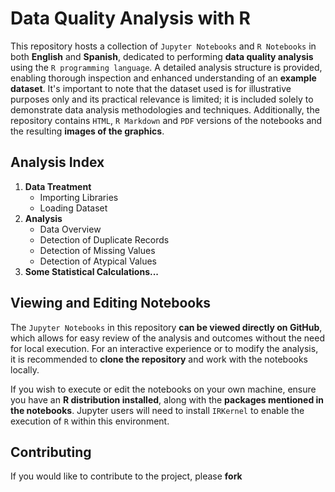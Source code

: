 # Data Quality Analysis with R

This repository hosts a collection of `Jupyter Notebooks` and `R Notebooks` in both **English** and **Spanish**, dedicated to performing **data quality analysis** using the `R programming language`. A detailed analysis structure is provided, enabling thorough inspection and enhanced understanding of an **example dataset**. It's important to note that the dataset used is for illustrative purposes only and its practical relevance is limited; it is included solely to demonstrate data analysis methodologies and techniques. Additionally, the repository contains `HTML`, `R Markdown` and `PDF` versions of the notebooks and the resulting **images of the graphics**.

## Analysis Index

1. **Data Treatment**
   - Importing Libraries
   - Loading Dataset
2. **Analysis**
   - Data Overview
   - Detection of Duplicate Records
   - Detection of Missing Values
   - Detection of Atypical Values
3. **Some Statistical Calculations...**

## Viewing and Editing Notebooks

The `Jupyter Notebooks` in this repository **can be viewed directly on GitHub**, which allows for easy review of the analysis and outcomes without the need for local execution. For an interactive experience or to modify the analysis, it is recommended to **clone the repository** and work with the notebooks locally.

If you wish to execute or edit the notebooks on your own machine, ensure you have an **R distribution installed**, along with the **packages mentioned in the notebooks**. Jupyter users will need to install `IRKernel` to enable the execution of `R` within this environment.

## Contributing

If you would like to contribute to the project, please **fork** 

